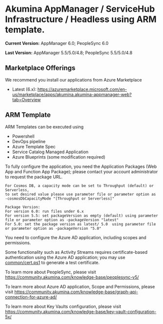 # Akumina AppManager / ServiceHub Infrastructure / Headless using ARM template.

**Current Version:** AppManager 6.0; PeopleSync 6.0

**Last Version:** AppManager 5.5/5.0/4.8; PeopleSync 5.5/5.0/4.8

## Marketplace Offerings
We recommend you install our applications from Azure Marketplace

* Latest (6.x): https://azuremarketplace.microsoft.com/en-us/marketplace/apps/akumina.akumina-appmanager-web?tab=Overview

## ARM Template
ARM Templates can be executed using 
* Powershell
* DevOps pipeline
* Azure Template Spec
* Service Catalog Managed Application
* Azure Blueprints (some modification required)


To fully configure the application, you need the Application Packages (Web App and Function App Package); please contact your account administrator to request the package URL.


```
For Cosmos DB, a capacity mode can be set to Throughput (default) or Serverless, 
to set desired value please use parameter file or parameter option as -cosmosDbCapacityMode "[Throughput or Serverless]"
```

```
Package Version:
For version 6.0: run files under 6.x
For version 5.5: set packageVersion as empty (default) using parameter file or parameter option as -packageVersion "latest" 
For 5.0: set the package version as latest/ 5.0  using parameter file or parameter option as -packageVersion "5.0"
```


You need to configure the Azure AD application, including scopes and permissions.

Some functionality such as Activity Streams requires certificate-based authentication using the Azure AD application; you may use [common/cert.ps1](https://github.com/akumina/Automation/blob/master/common/cert.ps1) to generate a test certificate.

To learn more about PeopleSync, please visit https://community.akumina.com/knowledge-base/peoplesync-v5/ 

To learn more about Azure AD application, Scope and Permissions, please visit https://community.akumina.com/knowledge-base/graph-api-connection-for-azure-ad/

To learn more about Key Vaults configuration, please visit https://community.akumina.com/knowledge-base/key-vault-configuration-5x/
